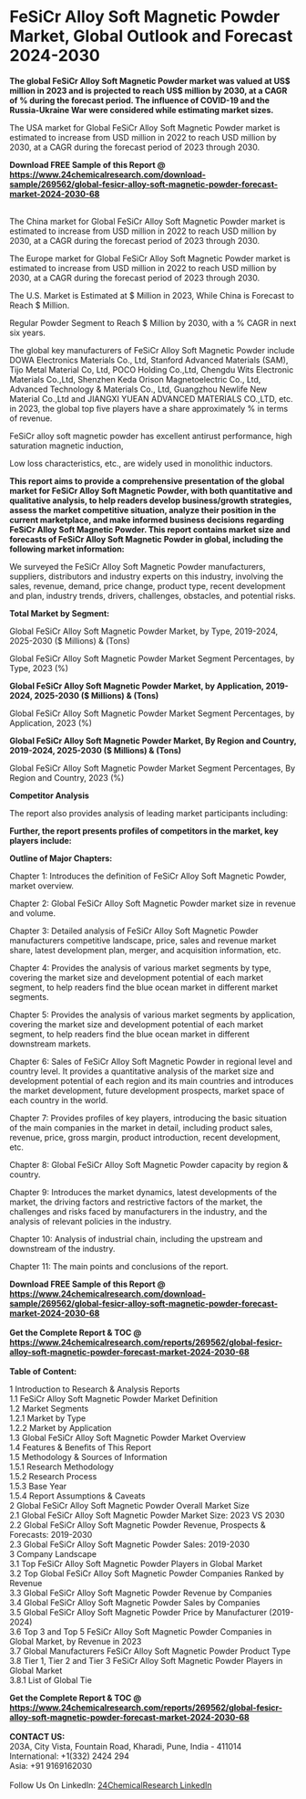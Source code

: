 <h1>FeSiCr Alloy Soft Magnetic Powder Market, Global Outlook and Forecast 2024-2030</h1><p><strong>The global FeSiCr Alloy Soft Magnetic Powder market was valued at US$ million in 2023 and is projected to reach US$ million by 2030, at a CAGR of % during the forecast period. The influence of COVID-19 and the Russia-Ukraine War were considered while estimating market sizes.</strong></p><p>
</p><p>The USA market for Global FeSiCr Alloy Soft Magnetic Powder market is estimated to increase from USD million in 2022 to reach USD million by 2030, at a CAGR during the forecast period of 2023 through 2030.</p><div><b>Download FREE Sample of this Report @ 
            <a href="https://www.24chemicalresearch.com/download-sample/269562/global-fesicr-alloy-soft-magnetic-powder-forecast-market-2024-2030-68">
            https://www.24chemicalresearch.com/download-sample/269562/global-fesicr-alloy-soft-magnetic-powder-forecast-market-2024-2030-68</a></b></div><br><p>
</p><p>The China market for Global FeSiCr Alloy Soft Magnetic Powder market is estimated to increase from USD million in 2022 to reach USD million by 2030, at a CAGR during the forecast period of 2023 through 2030.</p><p>
</p><p>The Europe market for Global FeSiCr Alloy Soft Magnetic Powder market is estimated to increase from USD million in 2022 to reach USD million by 2030, at a CAGR during the forecast period of 2023 through 2030.</p><p>
</p><p>The U.S. Market is Estimated at $ Million in 2023, While China is Forecast to Reach $ Million.</p><p>
Regular Powder Segment to Reach $ Million by 2030, with a % CAGR in next six years.</p><p>
The global key manufacturers of FeSiCr Alloy Soft Magnetic Powder include DOWA Electronics Materials Co., Ltd, Stanford Advanced Materials (SAM), Tijo Metal Material Co, Ltd, POCO Holding Co.,Ltd, Chengdu Wits Electronic Materials Co.,Ltd, Shenzhen Keda Orison Magnetoelectric Co., Ltd, Advanced Technology &amp; Materials Co., Ltd, Guangzhou Newlife New Material Co.,Ltd and JIANGXI YUEAN ADVANCED MATERIALS CO.,LTD, etc. in 2023, the global top five players have a share approximately % in terms of revenue.</p><p>
FeSiCr alloy soft magnetic powder has excellent antirust performance, high saturation magnetic induction,</p><p>
Low loss characteristics, etc., are widely used in monolithic inductors.</p><p>
<strong>This report aims to provide a comprehensive presentation of the global market for FeSiCr Alloy Soft Magnetic Powder, with both quantitative and qualitative analysis, to help readers develop business/growth strategies, assess the market competitive situation, analyze their position in the current marketplace, and make informed business decisions regarding FeSiCr Alloy Soft Magnetic Powder. This report contains market size and forecasts of FeSiCr Alloy Soft Magnetic Powder in global, including the following market information:</strong></p><p>
</p><p>
</p><p>We surveyed the FeSiCr Alloy Soft Magnetic Powder manufacturers, suppliers, distributors and industry experts on this industry, involving the sales, revenue, demand, price change, product type, recent development and plan, industry trends, drivers, challenges, obstacles, and potential risks.</p><p>
<strong>Total Market by Segment:</strong></p><p>
Global FeSiCr Alloy Soft Magnetic Powder Market, by Type, 2019-2024, 2025-2030 ($ Millions) &amp; (Tons)</p><p>
Global FeSiCr Alloy Soft Magnetic Powder Market Segment Percentages, by Type, 2023 (%)</p><p>
</p><p>
</p><p><strong>Global FeSiCr Alloy Soft Magnetic Powder Market, by Application, 2019-2024, 2025-2030 ($ Millions) &amp; (Tons)</strong></p><p>
Global FeSiCr Alloy Soft Magnetic Powder Market Segment Percentages, by Application, 2023 (%)</p><p>
</p><p>
</p><p><strong>Global FeSiCr Alloy Soft Magnetic Powder Market, By Region and Country, 2019-2024, 2025-2030 ($ Millions) &amp; (Tons)</strong></p><p>
Global FeSiCr Alloy Soft Magnetic Powder Market Segment Percentages, By Region and Country, 2023 (%)</p><p>
</p><p>
</p><p><strong>Competitor Analysis</strong></p><p>
The report also provides analysis of leading market participants including:</p><p>
</p><p>
</p><p><strong>Further, the report presents profiles of competitors in the market, key players include:</strong></p><p>
</p><p>
</p><p><strong>Outline of Major Chapters:</strong></p><p>
Chapter 1: Introduces the definition of FeSiCr Alloy Soft Magnetic Powder, market overview.</p><p>
Chapter 2: Global FeSiCr Alloy Soft Magnetic Powder market size in revenue and volume.</p><p>
Chapter 3: Detailed analysis of FeSiCr Alloy Soft Magnetic Powder manufacturers competitive landscape, price, sales and revenue market share, latest development plan, merger, and acquisition information, etc.</p><p>
Chapter 4: Provides the analysis of various market segments by type, covering the market size and development potential of each market segment, to help readers find the blue ocean market in different market segments.</p><p>
Chapter 5: Provides the analysis of various market segments by application, covering the market size and development potential of each market segment, to help readers find the blue ocean market in different downstream markets.</p><p>
Chapter 6: Sales of FeSiCr Alloy Soft Magnetic Powder in regional level and country level. It provides a quantitative analysis of the market size and development potential of each region and its main countries and introduces the market development, future development prospects, market space of each country in the world.</p><p>
Chapter 7: Provides profiles of key players, introducing the basic situation of the main companies in the market in detail, including product sales, revenue, price, gross margin, product introduction, recent development, etc.</p><p>
Chapter 8: Global FeSiCr Alloy Soft Magnetic Powder capacity by region &amp; country.</p><p>
Chapter 9: Introduces the market dynamics, latest developments of the market, the driving factors and restrictive factors of the market, the challenges and risks faced by manufacturers in the industry, and the analysis of relevant policies in the industry.</p><p>
Chapter 10: Analysis of industrial chain, including the upstream and downstream of the industry.</p><p>
Chapter 11: The main points and conclusions of the report.</p><div><b>Download FREE Sample of this Report @ 
            <a href="https://www.24chemicalresearch.com/download-sample/269562/global-fesicr-alloy-soft-magnetic-powder-forecast-market-2024-2030-68">
            https://www.24chemicalresearch.com/download-sample/269562/global-fesicr-alloy-soft-magnetic-powder-forecast-market-2024-2030-68</a></b></div><br><div><b>Get the Complete Report & TOC @ 
            <a href="https://www.24chemicalresearch.com/reports/269562/global-fesicr-alloy-soft-magnetic-powder-forecast-market-2024-2030-68">
            https://www.24chemicalresearch.com/reports/269562/global-fesicr-alloy-soft-magnetic-powder-forecast-market-2024-2030-68</a></b></div><br>
            <b>Table of Content:</b><p>1 Introduction to Research & Analysis Reports<br />
    1.1 FeSiCr Alloy Soft Magnetic Powder Market Definition<br />
    1.2 Market Segments<br />
        1.2.1 Market by Type<br />
        1.2.2 Market by Application<br />
    1.3 Global FeSiCr Alloy Soft Magnetic Powder Market Overview<br />
    1.4 Features & Benefits of This Report<br />
    1.5 Methodology & Sources of Information<br />
        1.5.1 Research Methodology<br />
        1.5.2 Research Process<br />
        1.5.3 Base Year<br />
        1.5.4 Report Assumptions & Caveats<br />
2 Global FeSiCr Alloy Soft Magnetic Powder Overall Market Size<br />
    2.1 Global FeSiCr Alloy Soft Magnetic Powder Market Size: 2023 VS 2030<br />
    2.2 Global FeSiCr Alloy Soft Magnetic Powder Revenue, Prospects & Forecasts: 2019-2030<br />
    2.3 Global FeSiCr Alloy Soft Magnetic Powder Sales: 2019-2030<br />
3 Company Landscape<br />
    3.1 Top FeSiCr Alloy Soft Magnetic Powder Players in Global Market<br />
    3.2 Top Global FeSiCr Alloy Soft Magnetic Powder Companies Ranked by Revenue<br />
    3.3 Global FeSiCr Alloy Soft Magnetic Powder Revenue by Companies<br />
    3.4 Global FeSiCr Alloy Soft Magnetic Powder Sales by Companies<br />
    3.5 Global FeSiCr Alloy Soft Magnetic Powder Price by Manufacturer (2019-2024)<br />
    3.6 Top 3 and Top 5 FeSiCr Alloy Soft Magnetic Powder Companies in Global Market, by Revenue in 2023<br />
    3.7 Global Manufacturers FeSiCr Alloy Soft Magnetic Powder Product Type<br />
    3.8 Tier 1, Tier 2 and Tier 3 FeSiCr Alloy Soft Magnetic Powder Players in Global Market<br />
        3.8.1 List of Global Tie</p><div><b>Get the Complete Report & TOC @ 
            <a href="https://www.24chemicalresearch.com/reports/269562/global-fesicr-alloy-soft-magnetic-powder-forecast-market-2024-2030-68">
            https://www.24chemicalresearch.com/reports/269562/global-fesicr-alloy-soft-magnetic-powder-forecast-market-2024-2030-68</a></b></div><br><b>CONTACT US:</b><br>
            203A, City Vista, Fountain Road, Kharadi, Pune, India - 411014<br>
            International: +1(332) 2424 294<br>
            Asia: +91 9169162030 <br><br>
            Follow Us On LinkedIn: <a href="https://www.linkedin.com/company/24chemicalresearch/">24ChemicalResearch LinkedIn</a>